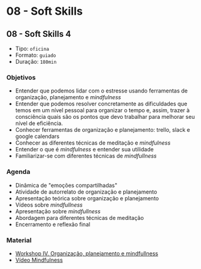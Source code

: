 # 08 - Soft Skills

## 08 - Soft Skills 4

* Tipo: `oficina`
* Formato: `guiado`
* Duração: `180min`

### Objetivos

* Entender que podemos lidar com o estresse usando ferramentas de organização, planejamento e _mindfulness_
* Entender que podemos resolver concretamente as dificuldades que temos em um nível pessoal para organizar o tempo e, assim, trazer à consciência quais são os pontos que devo trabalhar para melhorar seu nível de eficiência.
* Conhecer ferramentas de organização e planejamento: trello, slack e google calendars
* Conhecer as diferentes técnicas de meditação e _mindfulness_
* Entender o que é _mindfulness_ e entender sua utilidade
* Familiarizar-se com diferentes técnicas de _mindfullness_

### Agenda

* Dinâmica de "emoções compartilhadas"
* Atividade de autorrelato de organização e planejamento
* Apresentação teórica sobre organização e planejamento
* Vídeos sobre _mindfullness_
* Apresentação sobre _mindfullness_
* Abordagem para diferentes técnicas de meditação
* Encerramento e reflexão final

### Material

* [Workshop IV. Organização, planejamento e mindfullness](https://docs.google.com/presentation/d/1M8hXnxLlzBwenINyqKZUqUDBqQ3x42bzh_gZAuT7aa8/edit?usp=sharing)
* [Vídeo Mindfulness](https://www.youtube.com/watch?v=w6T02g5hnT4&feature=youtu.be)

